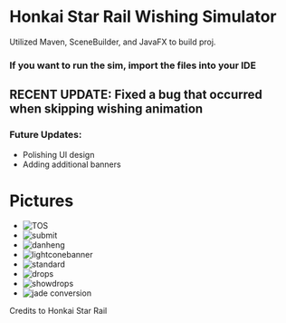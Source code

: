 # Honkai Star Rail Wishing Simulator
Utilized Maven, SceneBuilder, and JavaFX to build proj.  
### If you want to run the sim, import the files into your IDE 

## RECENT UPDATE: Fixed a bug that occurred when skipping wishing animation

### Future Updates:
- Polishing UI design
- Adding additional banners

# Pictures 
- ![TOS](https://github.com/darrencodes0/HSR-Wishing-Simulator/assets/126924973/19b96048-ab51-4b8f-bb10-d0f4b469b166)
- ![submit](https://github.com/darrencodes0/HSR-Wishing-Simulator/assets/126924973/075b20b2-ea14-4025-862b-6093d991f1e8)
- ![danheng](https://github.com/darrencodes0/HSR-Wishing-Simulator/assets/126924973/ccf26cb2-ec98-43f4-99d1-9d01ff5eaef7)
- ![lightconebanner](https://github.com/darrencodes0/HSR-Wishing-Simulator/assets/126924973/b84de7e8-fcbd-4d69-bc52-f73c48086d76)  
- ![standard](https://github.com/darrencodes0/HSR-Wishing-Simulator/assets/126924973/da6fd3b3-504e-49fa-825e-a0485e014742)  
- ![drops](https://github.com/darrencodes0/HSR-Wishing-Simulator/assets/126924973/e9378b20-7e2e-482e-be52-b040dffd33cc)  
- ![showdrops](https://github.com/darrencodes0/HSR-Wishing-Simulator/assets/126924973/a22310d9-684d-47ee-b6c9-1be52522b6ee)  
- ![jade conversion](https://github.com/darrencodes0/HSR-Wishing-Simulator/assets/126924973/2c543a58-33ad-41c8-9422-83aa9bb494ef)  

Credits to Honkai Star Rail

